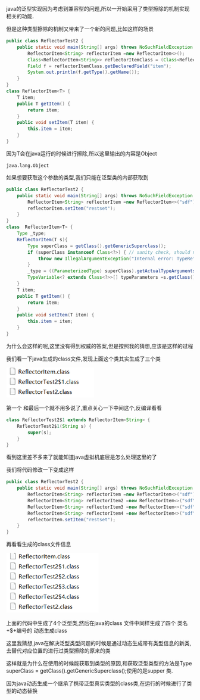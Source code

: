 java的泛型实现因为考虑到兼容型的问题,所以一开始采用了类型擦除的机制实现相关的功能.

但是这种类型擦除的机制又带来了一个新的问题,比如这样的场景

```java
public class ReflectorTest2 {
    public static void main(String[] args) throws NoSuchFieldException {
        ReflectorItem<String> reflectorItem =new ReflectorItem<>();
        Class<ReflectorItem<String>> reflectorItemClass = (Class<ReflectorItem<String>>) reflectorItem.getClass();
        Field f = reflectorItemClass.getDeclaredField("item");
        System.out.println(f.getType().getName());
    }
}
class ReflectorItem<T> {
    T item;
    public T getItem() {
        return item;
    }
    public void setItem(T item) {
        this.item = item;
    }
}
```

因为T会在java运行的时候进行擦除,所以这里输出的内容是Object

```shell
java.lang.Object
```

如果想要获取这个参数的类型,我们只能在泛型类的内部获取到

```java
public class ReflectorTest2 {
    public static void main(String[] args) throws NoSuchFieldException {
        ReflectorItem<String> reflectorItem =new ReflectorItem<>("sdf"){};
        reflectorItem.setItem("restset");
    }
}
class  ReflectorItem<T> {
    Type _type;
    ReflectorItem(T s){
        Type superClass = getClass().getGenericSuperclass();
        if (superClass instanceof Class<?>) { // sanity check, should never happen
            throw new IllegalArgumentException("Internal error: TypeReference constructed without actual type information");
        }
        _type = ((ParameterizedType) superClass).getActualTypeArguments()[0];
        TypeVariable<? extends Class<?>>[] typeParameters =s.getClass().getTypeParameters();
    }
    T item;
    public T getItem() {
        return item;
    }
    public void setItem(T item) {
        this.item = item;
    }
}
```

为什么会这样的呢,这里没有得到权威的答案,但是按照我的猜想,应该是这样的过程

我们看一下java生成的class文件,发现上面这个类其实生成了三个类

![](blogimg/java/11.jpg)

第一个 和最后一个就不用多说了,重点关心一下中间这个,反编译看看

```java
class ReflectorTest2$1 extends ReflectorItem<String> {
    ReflectorTest2$1(String s) {
        super(s);
    }
}
```

看到这里差不多来了就能知道java虚拟机底层是怎么处理这里的了

我们将代码修改一下变成这样

```java
public class ReflectorTest2 {
    public static void main(String[] args) throws NoSuchFieldException {
        ReflectorItem<String> reflectorItem =new ReflectorItem<>("sdf"){};
        ReflectorItem<String> reflectorItem2 =new ReflectorItem<>("sdf"){};
        ReflectorItem<String> reflectorItem3 =new ReflectorItem<>("sdf"){};
        ReflectorItem<String> reflectorItem4 =new ReflectorItem<>("sdf"){};
        reflectorItem.setItem("restset");
    }
}
```

再看看生成的class文件信息

![](blogimg/java/12.jpg)

上面的代码中生成了4个泛型类,然后在java的class 文件中同样生成了四个 类名+$+编号的 动态生成class

这里我猜想,java在解决泛型类型问题的时候是通过动态生成带有类型信息的新类,去替代对应位置的进行过类型擦除的原来的类

这样就是为什么在使用的时候能获取到类型的原因,和获取泛型类型的方法是Type superClass = getClass().getGenericSuperclass();使用的是supper 类.

因为java动态生成一个继承了携带泛型真实类型的class类,在运行的时候进行了类型的动态替换
